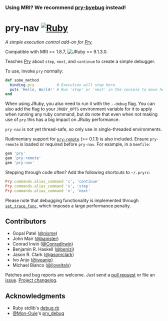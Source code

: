 ### Using MRI? We recommend [**pry-byebug**][pry-byebug] instead!

# pry-nav [![Ruby](https://github.com/nixme/pry-nav/actions/workflows/main.yml/badge.svg)](https://github.com/nixme/pry-nav/actions/workflows/main.yml)

_A simple execution control add-on for [Pry][pry]._

Compatible with MRI >= 1.8.7, ![JRuby](https://raw.githubusercontent.com/jruby/collateral/master/logos/PNGs/logo-with-type/full-color/jruby-logo-logo-with-type-small.png) >= 9.1.3.0.

Teaches [Pry][pry] about `step`, `next`, and `continue` to create a simple
debugger.

To use, invoke `pry` normally:

```ruby
def some_method
  binding.pry          # Execution will stop here.
  puts 'Hello, World!' # Run 'step' or 'next' in the console to move here.
end
```

When using JRuby, you also need to run it with the `--debug` flag. You can
also add the flag to your `JRUBY_OPTS` environment variable for it to apply
when running any ruby command, but do note that even when not making use of
`pry` this has a big impact on JRuby performance.

`pry-nav` is not yet thread-safe, so only use in single-threaded environments.

Rudimentary support for [`pry-remote`][pry-remote] (>= 0.1.1) is also included.
Ensure `pry-remote` is loaded or required before `pry-nav`. For example, in a
`Gemfile`:

```ruby
gem 'pry'
gem 'pry-remote'
gem 'pry-nav'
```

Stepping through code often? Add the following shortcuts to `~/.pryrc`:

```ruby
Pry.commands.alias_command 'c', 'continue'
Pry.commands.alias_command 's', 'step'
Pry.commands.alias_command 'n', 'next'
```

Please note that debugging functionality is implemented through
[`set_trace_func`][set_trace_func], which imposes a large performance
penalty.

## Contributors

* Gopal Patel ([@nixme](https://github.com/nixme))
* John Mair ([@banister](https://github.com/banister))
* Conrad Irwin ([@ConradIrwin](https://github.com/ConradIrwin))
* Benjamin R. Haskell ([@benizi](https://github.com/benizi))
* Jason R. Clark ([@jasonrclark](https://github.com/jasonrclark))
* Ivo Anjo ([@ivoanjo](https://github.com/ivoanjo))
* Michael Bianco ([@iloveitaly](https://github.com/iloveitaly))

Patches and bug reports are welcome. Just send a [pull request][pullrequests] or
file an [issue][issues]. [Project changelog][changelog].

## Acknowledgments

* Ruby stdlib's [debug.rb][debug.rb]
* [@Mon-Ouie][Mon-Ouie]'s [pry_debug][pry_debug]

[pry]:            http://pryrepl.org/
[pry-remote]:     https://github.com/Mon-Ouie/pry-remote
[set_trace_func]: http://www.ruby-doc.org/core-1.9.3/Kernel.html#method-i-set_trace_func
[pullrequests]:   https://github.com/nixme/pry-nav/pulls
[issues]:         https://github.com/nixme/pry-nav/issues
[changelog]:      https://github.com/nixme/pry-nav/blob/master/CHANGELOG.md
[debug.rb]:       https://github.com/ruby/ruby/blob/trunk/lib/debug.rb
[Mon-Ouie]:       https://github.com/Mon-Ouie
[pry_debug]:      https://github.com/Mon-Ouie/pry_debug
[pry-byebug]:     https://github.com/deivid-rodriguez/pry-byebug

